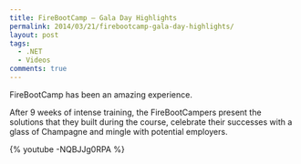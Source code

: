 ```yaml
---
title: FireBootCamp – Gala Day Highlights
permalink: 2014/03/21/firebootcamp-gala-day-highlights/
layout: post
tags:
  - .NET
  - Videos
comments: true
---
```


FireBootCamp has been an amazing experience.

After 9 weeks of intense training, the FireBootCampers present the solutions that they built during the course, celebrate their successes with a glass of Champagne and mingle with potential employers.

{% youtube -NQBJJg0RPA %}

